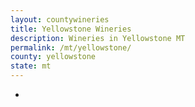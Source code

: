 ```yaml
---
layout: countywineries
title: Yellowstone Wineries
description: Wineries in Yellowstone MT
permalink: /mt/yellowstone/
county: yellowstone
state: mt
---
```

-

